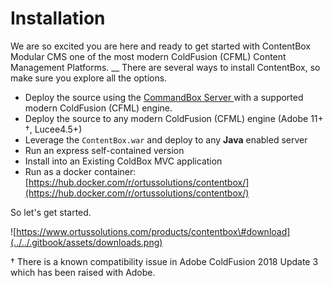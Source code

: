# Installation

We are so excited you are here and ready to get started with ContentBox Modular CMS one of the most modern ColdFusion \(CFML\) Content Management Platforms. \_\_ There are several ways to install ContentBox, so make sure you explore all the options.

* Deploy the source using the [CommandBox Server ](https://www.ortussolutions.com/products/commandbox)with a supported modern ColdFusion \(CFML\) engine.
* Deploy the source to any modern ColdFusion \(CFML\) engine \(Adobe 11+ †, Lucee4.5+\)
* Leverage the `ContentBox.war` and deploy to any **Java** enabled server
* Run an express self-contained version
* Install into an Existing ColdBox MVC application
* Run as a docker container: [https://hub.docker.com/r/ortussolutions/contentbox/](https://hub.docker.com/r/ortussolutions/contentbox/)

So let's get started.

![https://www.ortussolutions.com/products/contentbox\#download](../../.gitbook/assets/downloads.png)

† There is a known compatibility issue in Adobe ColdFusion 2018 Update 3 which has been raised with Adobe.

